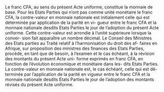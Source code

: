 Le franc CFA, au sens du présent Acte uniforme, constitue la monnaie de base. Pour les Etats Parties qui n’ont pas comme unité monétaire le franc CFA, la contre-valeur en monnaie nationale est initialement celle qui est déterminée par application de la parité en vi- gueur entre le franc CFA et la monnaie nationale desdits Etats Parties le jour de l’adoption du présent Acte uniforme. Cette contre-valeur est arrondie à l’unité supérieure lorsque la conver- sion fait apparaître un nombre décimal.
Le Conseil des Ministres des Etats parties au Traité relatif à l’harmonisation du droit des af- faires en Afrique, sur proposition des ministres des finances des Etats Parties, procède, en tant que de besoin, à l’examen et le cas échéant, à la révision des montants du présent Acte uni- forme exprimés en franc CFA, en fonction de l’évolution économique et monétaire dans les- dits Etats Parties. La contre-valeur en monnaie nationale est, le cas échéant, celle qui est dé- terminée par l’application de la parité en vigueur entre le franc CFA et la monnaie nationale desdits Etats Parties le jour de l’adoption des montants révisés du présent Acte uniforme.
